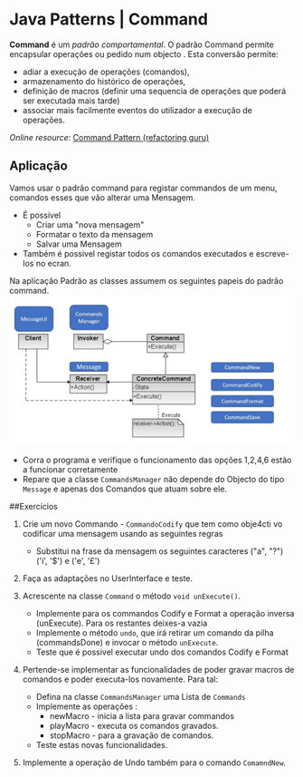 Java Patterns | Command
===

**Command** é um *padrão comportamental*.
 O padrão Command permite encapsular operações ou pedido num objecto . Esta conversão permite:
  -  adiar a execução de operações (comandos), 
  -  armazenamento do histórico de operações, 
  -  definição de macros (definir uma sequencia de operações que poderá ser executada mais tarde)
  -  associar mais facilmente eventos do utilizador a execução de operações.
    
  
 *Online resource*: [Command Pattern (refactoring guru)](https://refactoring.guru/design-patterns/command)

## Aplicação

Vamos usar o padrão command para registar commandos de um menu, comandos esses que vão alterar uma Mensagem.
- É possivel
    - Criar uma "nova mensagem"
    - Formatar o texto da mensagem
    - Salvar uma Mensagem
- Também é possivel registar todos os comandos executados e escreve-los no ecran.

 Na aplicação Padrão as classes assumem os seguintes papeis do padrão command.
 ![](images/pattern.JPG)
 
  - Corra o programa e verifique o funcionamento das opções 1,2,4,6 estão a funcionar corretamente
  - Repare que a classe `CommandsManager` não depende do Objecto do tipo `Message` e apenas dos Comandos que atuam sobre ele.
 
 ##Exercícios
 
 1. Crie um novo Commando - `CommandoCodify` que tem como obje4cti vo codificar uma mensagem usando as seguintes regras
      - Substitui na frase da mensagem os seguintes caracteres ("a", "?") ('i', '$') e ('e', '£')
               
2.  Faça as adaptações no UserInterface e teste.
 
3.  Acrescente na classe `Command` o método `void unExecute()`.
      - Implemente para os commandos Codify e Format a operação inversa (unExecute). Para os restantes deixes-a vazia
      - Implemente o método `undo`, que irá retirar um comando da pilha (commandsDone) e invocar o método `unExecute`.
      - Teste que é possivel executar undo dos comandos Codify e Format
 
4. Pertende-se implementar as funcionalidades de poder gravar macros de comandos e poder executa-los novamente. Para tal:
      - Defina na classe `CommandsManager` uma Lista de `Commands`
      - Implemente as operações : 
          - newMacro - inicia a lista para gravar commandos
          - playMacro - executa os comandos gravados.
          - stopMacro - para a gravação de comandos.
      - Teste estas novas funcionalidades.

5.  Implemente a operação de Undo também para o comando `ComamndNew`. 
              

